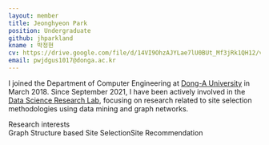 ```yaml
---
layout: member
title: Jeonghyeon Park
position: Undergraduate
github: jhparkland
kname : 박정현
cv: https://drive.google.com/file/d/14VI9OhzAJYLae7lU0BUt_Mf3jRk1QH12/view?usp=drive_link, JeonghyeonPark CV
email: pwjdgus1017@donga.ac.kr
---
```



I joined the Department of Computer Engineering at [Dong-A University](https://english.donga.ac.kr/sites/english/index.do) in March 2018.  Since September 2021, I have been actively involved in the [Data Science Research Lab](https://www.datasciencelabs.org/), focusing on research related to site selection methodologies using data mining and graph networks.


<div class="head">Research interests</div>
<span class="badge badge-info">Graph Structure based Site Selection</span><span class="badge badge-danger">Site Recommendation</span>